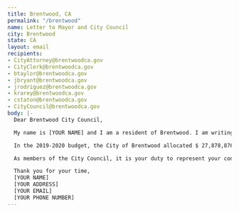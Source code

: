 ```yaml
---
title: Brentwood, CA
permalink: "/brentwood"
name: Letter to Mayor and City Council
city: Brentwood
state: CA
layout: email
recipients:
- CityAttorney@brentwoodca.gov
- CityClerk@brentwoodca.gov
- btaylor@brentwoodca.gov
- jbryant@brentwoodca.gov
- jrodriguez@brentwoodca.gov
- krarey@brentwoodca.gov
- cstaton@brentwoodca.gov
- CityCouncil@brentwoodca.gov
body: |-
  Dear Brentwood City Council,

  My name is [YOUR NAME] and I am a resident of Brentwood. I am writing to demand that the Brentwood City Council adopt a budget that redirects funding away from the police and prioritizes our community's wellbeing.

  In the 2019-2020 budget, the City of Brentwood allocated $ 27,878,876 dollars to our police system, while only $5,708,738 dollars were directed towards community development. This disparity is unacceptable. I join the calls of those across the country and demand that City Council defund the Brentwood Police Department and re-allocate those funds towards programs that promote a safer and more equitable community, such as mental health services, affordable housing, youth programs, and education.

  As members of the City Council, it is your duty to represent your constituents. I am urging you to completely revise the budget for the 2020-2021 fiscal year, in favor of a budget that reflects the actual needs of Brentwood residents. As history has shown us, "reform" is not enough. We must take a hard look at the ways that the current system in place fails to serve, and in fact actively harms our community, and come together to reimagine the role of police in our city.

  Thank you for your time,
  [YOUR NAME]
  [YOUR ADDRESS]
  [YOUR EMAIL]
  [YOUR PHONE NUMBER]
---
```



